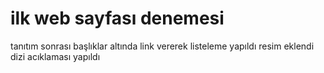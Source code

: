 # ilk web sayfası denemesi
tanıtım sonrası başlıklar altında link vererek listeleme yapıldı
resim eklendi
dizi acıklaması yapıldı
